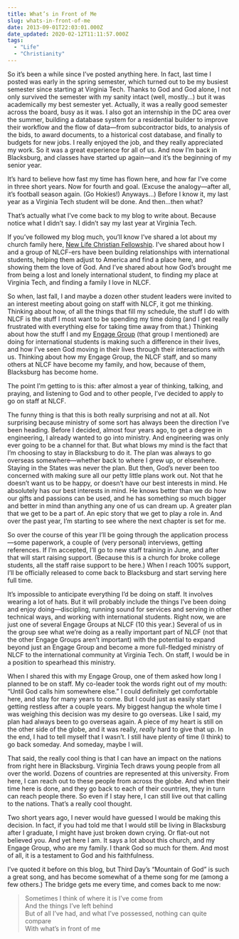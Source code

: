 ```yaml
---
title: What’s in Front of Me
slug: whats-in-front-of-me
date: 2013-09-01T22:03:01.000Z
date_updated: 2020-02-12T11:11:57.000Z
tags: 
  - "Life"
  - "Christianity"
---
```


So it’s been a while since I’ve posted anything here. In fact, last time I posted was early in the spring semester, which turned out to be my busiest semester since starting at Virginia Tech. Thanks to God and God alone, I not only survived the semester with my sanity intact (well, mostly…) but it was academically my best semester yet. Actually, it was a really good semester across the board, busy as it was. I also got an internship in the DC area over the summer, building a database system for a residential builder to improve their workflow and the flow of data—from subcontractor bids, to analysis of the bids, to award documents, to a historical cost database, and finally to budgets for new jobs. I really enjoyed the job, and they really appreciated my work. So it was a great experience for all of us. And now I’m back in Blacksburg, and classes have started up again—and it’s the beginning of my senior year.

It’s hard to believe how fast my time has flown here, and how far I’ve come in three short years. Now for fourth and goal. (Excuse the analogy—after all, it’s football season again. (Go Hokies!) Anyways…) Before I know it, my last year as a Virginia Tech student will be done. And then…then what?

That’s actually what I’ve come back to my blog to write about. Because notice what I didn’t say. I didn’t say my last year at Virginia Tech.

If you’ve followed my blog much, you’ll know I’ve shared a lot about my church family here, [New Life Christian Fellowship](http://nlcf.net). I’ve shared about how I and a group of NLCF-ers have been building relationships with international students, helping them adjust to America and find a place here, and showing them the love of God. And I’ve shared about how God’s brought me from being a lost and lonely international student, to finding my place at Virginia Tech, and finding a family I love in NLCF.

So when, last fall, I and maybe a dozen other student leaders were invited to an interest meeting about going on staff with NLCF, it got me thinking. Thinking about how, of all the things that fill my schedule, the stuff I do with NLCF is the stuff I most want to be spending my time doing (and I get really frustrated with everything else for taking time away from that.) Thinking about how the stuff I and my [Engage Group](http://nlcf.net/get-involved/engage-groups/) (that group I mentioned) are doing for international students is making such a difference in their lives, and how I’ve seen God moving in their lives through their interactions with us. Thinking about how my Engage Group, the NLCF staff, and so many others at NLCF have become my family, and how, because of them, Blacksburg has become home.

The point I’m getting to is this: after almost a year of thinking, talking, and praying, and listening to God and to other people, I’ve decided to apply to go on staff at NLCF.

The funny thing is that this is both really surprising and not at all. Not surprising because ministry of some sort has always been the direction I’ve been heading. Before I decided, almost four years ago, to get a degree in engineering, I already wanted to go into ministry. And engineering was only ever going to be a channel for that. But what blows my mind is the fact that I’m choosing to stay in Blacksburg to do it. The plan was always to go overseas somewhere—whether back to where I grew up, or elsewhere. Staying in the States was never the plan. But then, God’s never been too concerned with making sure all our petty little plans work out. Not that he doesn’t want us to be happy, or doesn’t have our best interests in mind. He absolutely has our best interests in mind. He knows better than we do how our gifts and passions can be used, and he has something so much bigger and better in mind than anything any one of us can dream up. A greater plan that we get to be a part of. An epic story that we get to play a role in. And over the past year, I’m starting to see where the next chapter is set for me.

So over the course of this year I’ll be going through the application process—some paperwork, a couple of (very personal) interviews, getting references. If I’m accepted, I’ll go to new staff training in June, and after that will start raising support. (Because this is a church for broke college students, all the staff raise support to be here.) When I reach 100% support, I’ll be officially released to come back to Blacksburg and start serving here full time.

It’s impossible to anticipate everything I’d be doing on staff. It involves wearing a lot of hats. But it will probably include the things I’ve been doing and enjoy doing—discipling, running sound for services and serving in other technical ways, and working with international students. Right now, we are just one of several Engage Groups at NLCF (10 this year.) Several of us in the group see what we’re doing as a really important part of NLCF (not that the other Engage Groups aren’t important) with the potential to expand beyond just an Engage Group and become a more full-fledged ministry of NLCF to the international community at Virginia Tech. On staff, I would be in a position to spearhead this ministry.

When I shared this with my Engage Group, one of them asked how long I planned to be on staff. My co-leader took the words right out of my mouth: “Until God calls him somewhere else.” I could definitely get comfortable here, and stay for many years to come. But I could just as easily start getting restless after a couple years. My biggest hangup the whole time I was weighing this decision was my desire to go overseas. Like I said, my plan had always been to go overseas again. A piece of my heart is still on the other side of the globe, and it was really, *really* hard to give that up. In the end, I had to tell myself that I wasn’t. I still have plenty of time (I think) to go back someday. And someday, maybe I will.

That said, the really cool thing is that I can have an impact on the nations from right here in Blacksburg. Virginia Tech draws young people from all over the world. Dozens of countries are represented at this university. From here, I can reach out to these people from across the globe. And when their time here is done, and they go back to each of their countries, they in turn can reach people there. So even if I stay here, I can still live out that calling to the nations. That’s a really cool thought.

Two short years ago, I never would have guessed I would be making this decision. In fact, if you had told me that I would still be living in Blacksburg after I graduate, I might have just broken down crying. Or flat-out not believed you. And yet here I am. It says a lot about this church, and my Engage Group, who are my family. I thank God so much for them. And most of all, it is a testament to God and his faithfulness.

I’ve quoted it before on this blog, but Third Day’s “Mountain of God” is such a great song, and has become somewhat of a theme song for me (among a few others.) The bridge gets me every time, and comes back to me now:

> Sometimes I think of where it is I’ve come from  
> And the things I’ve left behind  
> But of all I’ve had, and what I’ve possessed, nothing can quite compare  
> With what’s in front of me
